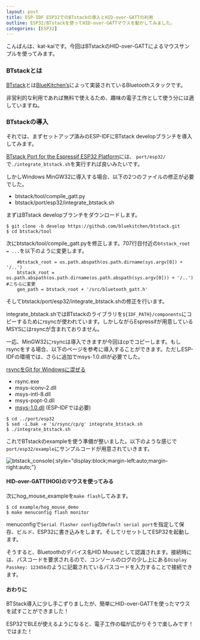 ```yaml
---
layout: post
title: ESP-IDF ESP32でのBTstackの導入とHID-over-GATTの利用
outline: ESP32/BTstackを使ってHID-over-GATTマウスを動かしてみました。
categories: [ESP32]
---
```


こんばんは、kat-kaiです。今回はBTstackのHID-over-GATTによるマウスサンプルを使ってみます。

### BTstackとは
[BTstack](https://github.com/bluekitchen/btstack)とは[BlueKitchen’s](http://bluekitchen-gmbh.com/)によって実装されているBluetoothスタックです。

非営利的な利用であれば無料で使えるため、趣味の電子工作として使う分には適していますね。

### BTstackの導入
それでは、まずセットアップ済みのESP-IDFにBTstack developブランチを導入してみます。

[BTstack Port for the Espressif ESP32 Platform](https://github.com/bluekitchen/btstack/tree/develop/port/esp32)には、
```port/esp32/```で```./integrate_btstack.sh```を実行すれば良いみたいです。

しかしWindows MinGW32に導入する場合、以下の2つのファイルの修正が必要でした。
- btstack/tool/compile_gatt.py
- btstack/port/esp32/integrate_btstack.sh


まずはBTstack developブランチをダウンロードします。
```
$ git clone -b develop https://github.com/bluekitchen/btstack.git
$ cd btstack/tool
```

次にbtstack/tool/compile_gatt.pyを修正します。707行目付近の```btstack_root = ...```を以下のように変更します。

```
    #btstack_root = os.path.abspath(os.path.dirname(sys.argv[0]) + '/..')
    btstack_root = os.path.abspath(os.path.dirname(os.path.abspath(sys.argv[0])) + '/..') #こちらに変更
    gen_path = btstack_root + '/src/bluetooth_gatt.h'
```


そしてbtstack/port/esp32/integrate_btstack.shの修正を行います。

integrate_btstack.shではBTstackのライブラリを```${IDF_PATH}/components```にコピーするためにrsyncが使われています。しかしながらEspressifが用意しているMSYSにはrsyncが含まれておりません。

一応、MinGW32にrsyncは導入できますが今回はcpでコピーします。もしrsyncをする場合、以下のページを参考に導入することができます。ただしESP-IDFの環境では、さらに追加でmsys-1.0.dllが必要でした。

[rsyncをGit for Windowsに混ぜる](https://hail2u.net/blog/software/install-rsync-to-git-for-windows.html)
- rsync.exe
- msys-iconv-2.dll
- msys-intl-8.dll
- msys-popt-0.dll
- [msys-1.0.dll](https://sourceforge.net/projects/mingw/files/MSYS/Base/msys-core/msys-1.0.19-1/) (ESP-IDFでは必要)



```
$ cd ../port/esp32
$ sed -i.bak -e 's/rsync/cp/g' integrate_btstack.sh
$ ./integrate_btstack.sh
```

これでBTstackのexampleを使う準備が整いました。以下のような感じで```port/esp32/example```にサンプルコードが用意されていきます。

![btstack_console](https://kat-kai.github.io/images/2017-10-04_btstack_console.png){:style="display:block;margin-left:auto;margin-right:auto;"}

#### HID-over-GATT(HOG)のマウスを使ってみる

次にhog_mouse_exampleを```make flash```してみます。

```
$ cd example/hog_mouse_demo
$ make menuconfig flash monitor
```

menuconfigで```Serial flasher config```の```Default serial port```を指定して保存、ビルド、ESP32に書き込みをします。そしてリセットしてESP32を起動します。

そうすると、Bluetoothのデバイス名HID Mouseとして認識されます。接続時には、パスコードを要求されるので、コンソールのログの少し上にある```Display Passkey: 123456```のように記載されているパスコードを入力することで接続できます。

#### おわりに
BTStack導入に少し手こずりましたが、簡単にHID-over-GATTを使ったマウスを試すことができました！

ESP32でBLEが使えるようになると、電子工作の幅が広がりそうで楽しみです！ではまた！
